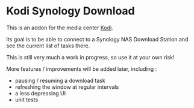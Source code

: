 # Kodi Synology Download

This is an addon for the media center [Kodi](https://kodi.tv/).

Its goal is to be able to connect to a Synology NAS Download Station and see the current list of tasks there.

This is still very much a work in progress, so use it at your own risk!

More features / improvements will be added later, including :
- pausing / resuming a download task
- refreshing the window at regular intervals
- a less depressing UI
- unit tests
